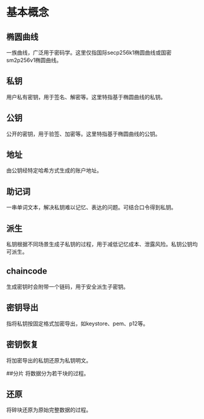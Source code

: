 
# 基本概念

##  椭圆曲线
一族曲线，广泛用于密码学。这里仅指国际secp256k1椭圆曲线或国密sm2p256v1椭圆曲线。

## 私钥 
用户私有密钥，用于签名、解密等。这里特指基于椭圆曲线的私钥。

## 公钥 
公开的密钥，用于验签、加密等。这里特指基于椭圆曲线的公钥。

## 地址
由公钥经特定哈希方式生成的账户地址。

## 助记词 
一串单词文本，解决私钥难以记忆、表达的问题。可结合口令得到私钥。

## 派生 
私钥根据不同场景生成子私钥的过程，用于减低记忆成本、泄露风险。私钥公钥均可派生。

## chaincode 
生成密钥时会附带一个链码，用于安全派生子密钥。

## 密钥导出 
指将私钥按固定格式加密导出，如keystore、pem、p12等。

## 密钥恢复 
将加密导出的私钥还原为私钥明文。

##分片 
将数据分为若干块的过程。

## 还原 
将碎块还原为原始完整数据的过程。

